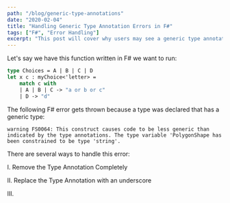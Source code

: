 ```yaml
---
path: "/blog/generic-type-annotations"
date: "2020-02-04"
title: "Handling Generic Type Annotation Errors in F#"
tags: ["F#", "Error Handling"]
excerpt: "This post will cover why users may see a generic type annotation error while working with F# and the various ways to handle this error."
---
```

Let's say we have this function written in F# we want to run:

```fs
type Choices = A | B | C | D
let x c : myChoice<'letter> =
    match c with
    | A | B | C -> "a or b or c"
    | D -> "d"
```

The following F# error gets thrown because a type was declared that has a generic type:

```
warning FS0064: This construct causes code to be less generic than indicated by the type annotations. The type variable 'PolygonShape has been constrained to be type 'string'.
```

There are several ways to handle this error:

I. Remove the Type Annotation Completely

II. Replace the Type Annotation with an underscore

III.
